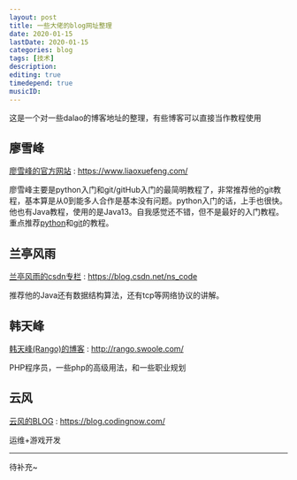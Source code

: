 ```yaml
---
layout: post
title: 一些大佬的blog网址整理
date: 2020-01-15
lastDate: 2020-01-15
categories: blog
tags: [技术]
description:
editing: true
timedepend: true
musicID: 
---
```

这是一个对一些dalao的博客地址的整理，有些博客可以直接当作教程使用  

## 廖雪峰  
[廖雪峰的官方网站](https://www.liaoxuefeng.com/) : https://www.liaoxuefeng.com/  

廖雪峰主要是python入门和git/gitHub入门的最简明教程了，非常推荐他的git教程，基本算是从0到能多人合作是基本没有问题。python入门的话，上手也很快。他也有Java教程，使用的是Java13。自我感觉还不错，但不是最好的入门教程。重点推荐[python](https://www.liaoxuefeng.com/wiki/1016959663602400)和[git](https://www.liaoxuefeng.com/wiki/896043488029600)的教程。  

## 兰亭风雨  
[兰亭风雨的csdn专栏](https://blog.csdn.net/ns_code) : https://blog.csdn.net/ns_code  

推荐他的Java还有数据结构算法，还有tcp等网络协议的讲解。  

## 韩天峰
[韩天峰(Rango)的博客](http://rango.swoole.com/) : http://rango.swoole.com/  

PHP程序员，一些php的高级用法，和一些职业规划

## 云风
[云风的BLOG](https://blog.codingnow.com/) : 
https://blog.codingnow.com/ 

运维+游戏开发

---
待补充~